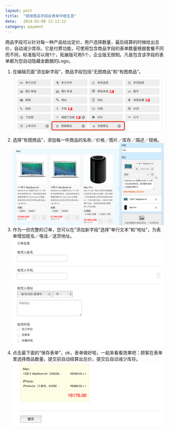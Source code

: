 ```yaml
---
layout: post
title:  "使用商品字段在表单中做生意"
date:   2014-03-08 12:12:12
category: payment
---
```


商品字段可以针对每一种产品给出定价，用户选择数量，最后结算的时候给出总价，自动减少库存。它是付费功能，可使用包含商品字段的表单数量根据套餐不同而不同，标准版可以用1个，拓展版可用5个，企业版无限制。凡是包含该字段的表单都为您自动隐藏金数据的Logo。

1. 在编辑页面“添加新字段”，商品字段包括“无图商品”和“有图商品”。
![](/images/goods-field-add-field.png)
2. 选择“有图商品”，添加每一件商品的名称／价格／图片／库存／描述／规格。
![](/images/goods-field-edit-field.png)
3. 作为一份完整的订单，您可以在“添加新字段”选择“单行文本”和“地址”，为表单增加姓名／电话／送货地址。
![](/images/goods-field-address-info.png)
4. 点击最下面的“保存表单”，ok，表单做好啦，一起来看看效果吧：顾客在表单里选择商品数量，提交前自动结算出总价，提交后自动减少库存。
![](/images/goods-field-total-price.png)